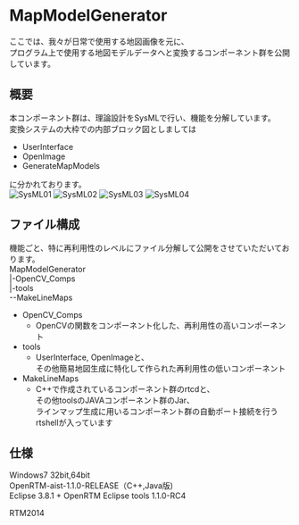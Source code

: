 MapModelGenerator
=================
ここでは、我々が日常で使用する地図画像を元に、  
プログラム上で使用する地図モデルデータへと変換するコンポーネント群を公開しています。  


概要
--------
本コンポーネント群は、理論設計をSysMLで行い、機能を分解しています。  
変換システムの大枠での内部ブロック図としましては  
* UserInterface  
* OpenImage  
* GenerateMapModels

に分かれております。  
![SysML01](http://www.sic.shibaura-it.ac.jp/~ma13055/内部ブロック図_地図モデル生成)
![SysML02](http://www.sic.shibaura-it.ac.jp/~ma13055/内部ブロック図_地図モデル変換)
![SysML03](http://www.sic.shibaura-it.ac.jp/~ma13055/内部ブロック図_正規マップ変換)
![SysML04](http://www.sic.shibaura-it.ac.jp/~ma13055/内部ブロック図_ラインマップ変換)

ファイル構成
--------
機能ごと、特に再利用性のレベルにファイル分解して公開をさせていただいております。  
MapModelGenerator  
|-OpenCV_Comps  
|-tools  
--MakeLineMaps

* OpenCV_Comps
    * OpenCVの関数をコンポーネント化した、再利用性の高いコンポーネント
* tools
    * UserInterface, OpenImageと、  
その他簡易地図生成に特化して作られた再利用性の低いコンポーネント
* MakeLineMaps
    * C++で作成されているコンポーネント群のrtcdと、  
その他toolsのJAVAコンポーネント群のJar、  
ラインマップ生成に用いるコンポーネント群の自動ポート接続を行うrtshellが入っています


仕様
--------
Windows7 32bit,64bit  
OpenRTM-aist-1.1.0-RELEASE（C++,Java版)  
Eclipse 3.8.1 + OpenRTM Eclipse tools 1.1.0-RC4


RTM2014

